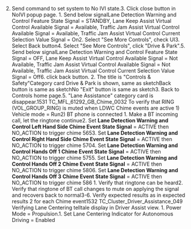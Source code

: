 2. Send command to set system to No IVI state.3. Click close button in NoIVI popup page. 1. Send below signalLane Detection Warning and Control Feature State Signal = STANDBY, Lane Keep Assist Virtual Control Available Signal = Available, Traffic Jam Assist Virtual Control Available Signal = Available, Traffic Jam Assist Virtual Control Current Selection Value Signal = On2. Select "See More Controls", check UI3. Select Back button4. Select "See More Controls", click "Drive & Park".5. Send below signalLane Detection Warning and Control Feature State Signal = OFF, Lane Keep Assist Virtual Control Available Signal = Not Available, Traffic Jam Assist Virtual Control Available Signal = Not Available, Traffic Jam Assist Virtual Control Current Selection Value Signal = Off6. click back button. 2. The title is "Controls & Safety"Category card Drive & Park is shown, same as sketchBack button is same as sketchNo "Exit" button is same as sketch3. Back to Controls home page.5. "Lane Assistance" category card is disappear.1531 TC_MFL_61292_GB_Chime_0032 To verify that RING (VOL_GROUP_RING) is muted when LDWC Chime events are active 1) Vehicle mode = Run2) BT phone is connected 1. Make a BT incoming call, let the ringtone continue2. Set **Lane Detection Warning and Control Left Hand Side Chime Event State Signal** = ACTIVE then NO_ACTION to trigger chime 5653. Set **Lane Detection Warning and Control Right Hand Side Chime Event State Signal** = ACTIVE then NO_ACTION to trigger chime 5704. Set **Lane Detection Warning and Control Hands Off 1 Chime Event State Signal** = ACTIVE then NO_ACTION to trigger chime 5755. Set **Lane Detection Warning and Control Hands Off 2 Chime Event State Signal** = ACTIVE then NO_ACTION to trigger chime 5806. Set **Lane Detection Warning and Control Hands Off 3 Chime Event State Signal** = ACTIVE then NO_ACTION to trigger chime 586 1. Verify that ringtone can be heard2. Verify that ringtone of BT call changes to mute on applying the signal and recovers back to normal3-6. Verify expected results as in expected results 2 for each Chime event1532 TC_Cluster_Driver_Assistance_049 Verifying Lane Centering telltale display in Driver Assist view. 1. Power Mode = Propulsion.1. Set Lane Centering Indicator for Autonomous Driving = Enabled